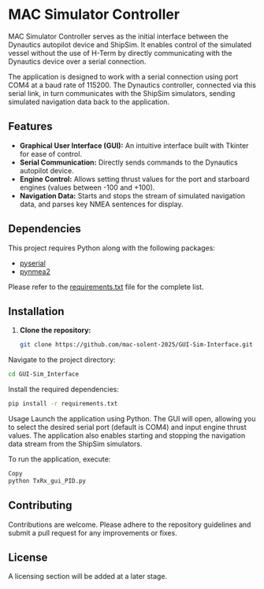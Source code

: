 # MAC Simulator Controller

MAC Simulator Controller serves as the initial interface between the Dynautics autopilot device and ShipSim. It enables control of the simulated vessel without the use of H-Term by directly communicating with the Dynautics device over a serial connection.

The application is designed to work with a serial connection using port COM4 at a baud rate of 115200. The Dynautics controller, connected via this serial link, in turn communicates with the ShipSim simulators, sending simulated navigation data back to the application.

## Features

- **Graphical User Interface (GUI):** An intuitive interface built with Tkinter for ease of control.
- **Serial Communication:** Directly sends commands to the Dynautics autopilot device.
- **Engine Control:** Allows setting thrust values for the port and starboard engines (values between -100 and +100).
- **Navigation Data:** Starts and stops the stream of simulated navigation data, and parses key NMEA sentences for display.

## Dependencies

This project requires Python along with the following packages:
- [pyserial](https://pypi.org/project/pyserial/)
- [pynmea2](https://pypi.org/project/pynmea2/)

Please refer to the [requirements.txt](requirements.txt) file for the complete list.

## Installation

1. **Clone the repository:**

   ```bash
   git clone https://github.com/mac-solent-2025/GUI-Sim-Interface.git
Navigate to the project directory:

   ```bash
   cd GUI-Sim_Interface
   ```
Install the required dependencies:

   ```bash
   pip install -r requirements.txt
   ```

Usage
Launch the application using Python. The GUI will open, allowing you to select the desired serial port (default is COM4) and input engine thrust values. The application also enables starting and stopping the navigation data stream from the ShipSim simulators.

To run the application, execute:

   ```bash
   Copy
   python TxRx_gui_PID.py
   ```

## Contributing
Contributions are welcome. Please adhere to the repository guidelines and submit a pull request for any improvements or fixes.

## License
A licensing section will be added at a later stage.
